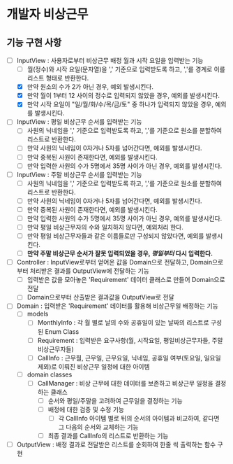 # 개발자 비상근무

## 기능 구현 사항

- [ ] InputView : 사용자로부터 비상근무 배정 월과 시작 요일을 입력받는 기능
  - [ ] 월(정수)와 시작 요일(문자열)을 ',' 기준으로 입력받도록 하고, ','를 경계로 이를 리스트 형태로 반환한다.
  - [x] 만약 원소의 수가 2가 아닌 경우, 예외 발생시킨다.
  - [x] 만약 월이 1부터 12 사이의 정수로 입력되지 않았을 경우, 예외를 발생시킨다.
  - [x] 만약 시작 요일이 "일/월/화/수/목/금/토" 중 하나가 입력되지 않았을 경우, 예외를 발생시킨다.

- [ ] InputView : 평일 비상근무 순서를 입력받는 기능
  - [ ] 사원의 닉네임을 ',' 기준으로 입력받도록 하고, ','를 기준으로 원소를 분할하여 리스트로 반환한다.
  - [ ] 만약 사원의 닉네임이 0자거나 5자를 넘어간다면, 예외를 발생시킨다.
  - [ ] 만약 중복된 사원이 존재한다면, 예외를 발생시킨다.
  - [ ] 만약 입력한 사원의 수가 5명에서 35명 사이가 아닌 경우, 예외를 발생시킨다.

- [ ] InputView : 주말 비상근무 순서를 입력받는 기능
  - [ ] 사원의 닉네임을 ',' 기준으로 입력받도록 하고, ','를 기준으로 원소를 분할하여 리스트로 반환한다.
  - [ ] 만약 사원의 닉네임이 0자거나 5자를 넘어간다면, 예외를 발생시킨다.
  - [ ] 만약 중복된 사원이 존재한다면, 예외를 발생시킨다.
  - [ ] 만약 입력한 사원의 수가 5명에서 35명 사이가 아닌 경우, 예외를 발생시킨다.
  - [ ] 만약 평일 비상근무자의 수와 일치하지 않다면, 예외처리 한다.
  - [ ] 만약 평일 비상근무자들과 같은 이름들로만 구성되지 않았다면, 예외를 발생시킨다.
  - [ ] **만약 주말 비상근무 순서가 잘못 입력되었을 경우, ***평일부터*** 다시 입력한다.**

- [ ] Controller : InputView로부터 얻어온 값을 Domain으로 전달하고, Domain으로부터 처리받은 결과를 OutputView에 전달하는 기능
  - [ ] 입력받은 값을 모아놓은 'Requirement' 데이터 클래스로 만들어 Domain으로 전달
  - [ ] Domain으로부터 산출받은 결과값을 OutputView로 전달

- [ ] Domain : 입력받은 'Requirement' 데이터를 활용해 비상근무일 배정하는 기능
  - [ ] models
    - [ ] MonthlyInfo : 각 월 별로 날의 수와 공휴일이 있는 날짜의 리스트로 구성된 Enum Class
    - [ ] Requirement : 입력받은 요구사항(월, 시작요일, 평일비상근무자들, 주말비상근무자들)
    - [ ] CallInfo : 근무월, 근무일, 근무요일, 닉네임, 공휴일 여부(토요일, 일요일 제외)로 이뤄진 비상근무 일정에 대한 아이템
  - [ ] domain classes
    - [ ] CallManager : 비상 근무에 대한 데이터를 보존하고 비상근무 일정을 결정하는 클래스
      - [ ] 순서와 평일/주말을 고려하여 근무일을 결정하는 기능
      - [ ] 배정에 대한 검증 및 수정 기능
        - [ ] 각 CallInfo 아이템 별로 뒤의 순서의 아이템과 비교하여, 같다면 그 다음의 순서와 교체하는 기능
      - [ ] 최종 결과를 CallInfo의 리스트로 반환하는 기능

- [ ] OutputView : 배정 결과로 전달받은 리스트를 순회하여 한줄 씩 출력하는 함수 구현